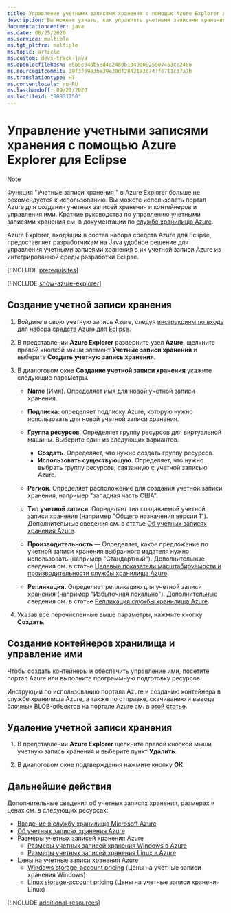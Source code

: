 ```yaml
---
title: Управление учетными записями хранения с помощью Azure Explorer для Eclipse
description: Вы можете узнать, как управлять учетными записями хранения Azure с помощью Azure Explorer для Eclipse.
documentationcenter: java
ms.date: 08/25/2020
ms.service: multiple
ms.tgt_pltfrm: multiple
ms.topic: article
ms.custom: devx-track-java
ms.openlocfilehash: e5b5c946b5ed4d2480b1040d0925507453cc2408
ms.sourcegitcommit: 39f3f69e3be39e30df28421a30747f6711c37a7b
ms.translationtype: HT
ms.contentlocale: ru-RU
ms.lasthandoff: 09/21/2020
ms.locfileid: "90831750"
---
```

# <a name="manage-storage-accounts-by-using-the-azure-explorer-for-eclipse"></a>Управление учетными записями хранения с помощью Azure Explorer для Eclipse

> [!NOTE]
> Функция "Учетные записи хранения " в Azure Explorer больше не рекомендуется к использованию. Вы можете использовать портал Azure для создания учетных записей хранения и контейнеров и управления ими. Краткие руководства по управлению учетными записями хранения см. в документации по [службе хранилища Azure](/azure/storage/blobs/storage-quickstart-blobs-portal).

Azure Explorer, входящий в состав набора средств Azure для Eclipse, предоставляет разработчикам на Java удобное решение для управления учетными записями хранения в их учетной записи Azure из интегрированной среды разработки Eclipse.

[!INCLUDE [prerequisites](includes/prerequisites.md)]

[!INCLUDE [show-azure-explorer](includes/show-azure-explorer.md)]

## <a name="create-a-storage-account"></a>Создание учетной записи хранения

1. Войдите в свою учетную запись Azure, следуя [инструкциям по входу для набора средств Azure для Eclipse](./sign-in-instructions.md).

1. В представлении **Azure Explorer** разверните узел **Azure**, щелкните правой кнопкой мыши элемент **Учетные записи хранения** и выберите **Создать учетную запись хранения**.

1. В диалоговом окне **Создание учетной записи хранения** укажите следующие параметры.

   * **Name** (Имя). Определяет имя для новой учетной записи хранения.

   * **Подписка**: определяет подписку Azure, которую нужно использовать для новой учетной записи хранения.

   * **Группа ресурсов**. Определяет группу ресурсов для виртуальной машины. Выберите один из следующих вариантов.
      * **Создать**. Определяет, что нужно создать группу ресурсов.
      * **Использовать существующую**. Определяет, что нужно выбрать группу ресурсов, связанную с учетной записью Azure.

   * **Регион**. Определяет расположение для создания учетной записи хранения, например "западная часть США".

   * **Тип учетной записи**. Определяет тип создаваемой учетной записи хранения (например "Общего назначения версии 1"). Дополнительные сведения см. в статье [Об учетных записях хранения Azure].

   * **Производительность** — Определяет, какое предложение по учетной записи хранения выбранного издателя нужно использовать (например "Стандартный"). Дополнительные сведения см. в статье [Целевые показатели масштабируемости и производительности службы хранилища Azure].

   * **Репликация.** Определяет репликацию для учетной записи хранения (например "Избыточная локально"). Дополнительные сведения см. в статье [Репликация службы хранилища Azure].

1. Указав все перечисленные выше параметры, нажмите кнопку **Создать**.

## <a name="create-and-manage-storage-containers"></a>Создание контейнеров хранилища и управление ими

Чтобы создать контейнеры и обеспечить управление ими, посетите портал Azure или выполните программную подготовку ресурсов.

Инструкции по использованию портала Azure и созданию контейнера в службе хранилища Azure, а также по отправке, скачиванию и выводе блочных BLOB-объектов на портале Azure см. в [этой статье](/azure/storage/blobs/storage-quickstart-blobs-portal).

## <a name="delete-a-storage-account"></a>Удаление учетной записи хранения

1. В представлении **Azure Explorer** щелкните правой кнопкой мыши учетную запись хранения и выберите пункт **Удалить**.

1. В диалоговом окне подтверждения нажмите кнопку **ОК**.


## <a name="next-steps"></a>Дальнейшие действия

Дополнительные сведения об учетных записях хранения, размерах и ценах см. в следующих ресурсах:

* [Введение в службу хранилища Microsoft Azure]
* [Об учетных записях хранения Azure]
* Размеры учетных записей хранения Azure
  * [Размеры учетных записей хранения Windows в Azure]
  * [Размеры учетных записей хранения Linux в Azure]
* Цены на учетные записи хранения Azure
  * [Windows storage-account pricing] (Цены на учетные записи хранения Windows)
  * [Linux storage-account pricing] (Цены на учетные записи хранения Linux)

[!INCLUDE [additional-resources](includes/additional-resources.md)]

<!-- URL List -->

[Введение в службу хранилища Microsoft Azure]: /azure/storage/common/storage-introduction
[Об учетных записях хранения Azure]: /azure/storage/storage-create-storage-account
[Репликация службы хранилища Azure]: /azure/storage/storage-redundancy
[Целевые показатели масштабируемости и производительности службы хранилища Azure]: /azure/storage/storage-scalability-targets
[Naming and referencing containers, blobs, and metadata]: https://go.microsoft.com/fwlink/?LinkId=255555

[Размеры учетных записей хранения Windows в Azure]: /azure/virtual-machines/sizes
[Размеры учетных записей хранения Linux в Azure]: /azure/virtual-machines/sizes
[Windows storage-account pricing]: https://azure.microsoft.com/pricing/details/virtual-machines/windows/ (Цены на учетные записи хранения Windows)
[Linux storage-account pricing]: https://azure.microsoft.com/pricing/details/virtual-machines/linux/ (Цены на учетные записи хранения Linux)

<!-- IMG List -->

[CS01]: media/managing-storage-accounts-using-azure-explorer/CS01.png
[CS02]: media/managing-storage-accounts-using-azure-explorer/CS02.png
[CC01]: media/managing-storage-accounts-using-azure-explorer/CC01.png
[CC02]: media/managing-storage-accounts-using-azure-explorer/CC02.png

[DS01]: media/managing-storage-accounts-using-azure-explorer/DS01.png
[DS02]: media/managing-storage-accounts-using-azure-explorer/DS02.png
[DC01]: media/managing-storage-accounts-using-azure-explorer/DC01.png
[DC02]: media/managing-storage-accounts-using-azure-explorer/DC02.png
